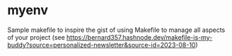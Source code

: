 # myenv

Sample makefile to inspire the gist of using Makefile to manage all aspects of your project
(see https://bernard357.hashnode.dev/makefile-is-my-buddy?source=personalized-newsletter&source-id=2023-08-10)